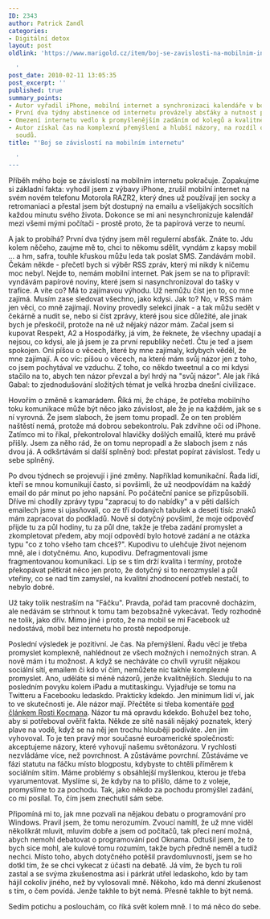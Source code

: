 ```yaml
---
ID: 2343
author: Patrick Zandl
categories:
- Digitální detox
layout: post
oldlink: 'https://www.marigold.cz/item/boj-se-zavislosti-na-mobilnim-internetu

  '
post_date: 2010-02-11 13:05:35
post_excerpt: ''
published: true
summary_points:
- Autor vyřadil iPhone, mobilní internet a synchronizaci kalendáře v boji se závislostí.
- První dva týdny abstinence od internetu provázely absťáky a nutnost papírových novin.
- Omezení internetu vedlo k promyšlenějším zadáním od kolegů a kvalitnější komunikaci.
- Autor získal čas na komplexní přemýšlení a hlubší názory, na rozdíl od povrchních
  soudů.
title: "'Boj se závislostí na mobilním internetu"

  '
---
```


Příběh mého boje se závislostí na mobilním internetu pokračuje. Zopakujme si základní fakta: vyhodil jsem z výbavy iPhone, zrušil mobilní internet na svém novém telefonu Motorola RAZR2, který dnes už používají jen socky a retromaniaci a přestal jsem být dostupný na emailu a všelijakých socsítích každou minutu svého života. Dokonce se mi ani nesynchronizuje kalendář mezi všemi mými počítači - prostě proto, že ta papírová verze to neumí. 

A jak to probíhá? První dva týdny jsem měl regulerní absťák. Znáte to. Jdu kolem něčeho, zaujme mě to, chci to někomu sdělit, vyndám z kapsy mobil ... a hm, safra, touhle křuskou můžu leda tak poslat SMS. Zandávám mobil. Čekám někde - přečetl bych si výběr RSS zpráv, který mi nikdy k ničemu moc nebyl. Nejde to, nemám mobilní internet. Pak jsem se na to připravil: vyndávám papírové noviny, které jsem si nasynchronizoval do tašky v trafice. A víte co? Má to zajímavou výhodu. Už nemůžu číst jen to, co mne zajímá. Musím zase sledovat všechno, jako kdysi. Jak to? No, v RSS mám jen věci, co mně zajímají. Noviny provedly selekci jinak - a tak můžu sedět v čekárně a nudit se, nebo si číst zprávy, které jsou sice důležité, ale jinak bych je přeskočil, protože na ně už nějaký názor mám. Začal jsem si kupovat Respekt, A2 a Hospodářky, já vím, že řeknete, že všechny upadají a nejsou, co kdysi, ale já jsem je za první republiky nečetl. Čtu je teď a jsem spokojen. Oni píšou o věcech, které by mne zajímaly, kdybych věděl, že mne zajímají. A co víc: píšou o věcech, na které mám svůj názor jen z toho, co jsem pochytával ve vzduchu. Z toho, co někdo tweetnul a co mi kdysi stačilo na to, abych ten názor převzal a byl hrdý na "svůj názor". Ale jak říká  Gabal: to zjednodušování složitých témat je velká hrozba dnešní civilizace.

Hovořím o změně s kamarádem. Říká mi, že chápe, že potřeba mobilního toku komunikace může být něco jako závislost, ale že je na každém, jak se s ní vyrovná. Že jsem slaboch, že jsem tomu propadl. Že on ten problém naštěstí nemá, protože má dobrou sebekontrolu. Pak zdvihne oči od iPhone. Zatímco mi to říkal, překontroloval hlavičky došlých emailů, které mu právě přišly. Jsem za něho rád, že on tomu nepropadl a že slaboch jsem z nás dvou já. A odkšrtávám si další splněný bod: přestat popírat závislost. Tedy u sebe splněný. 

Po dvou týdnech se projevují i jiné změny. Například komunikační. Řada lidí, kteří se mnou komunikují často, si povšimli, že už neodpovídám na každý email do pár minut po jeho napsání. Po počáteční panice se přizpůsobili. Dříve mi chodily zprávy typu "zapracuj to do nabídky" a v pěti dalších emailech jsme si ujasňovali, co ze tří dodaných tabulek a deseti tisíc znaků mám zapracovat do podkladů. Nově si dotyčný povšiml, že moje odpověď přijde tu za půl hodiny, tu za půl dne, takže je třeba zadání promyslet a zkompletovat předem, aby mojí odpovědí bylo hotové zadání a ne otázka typu "co z toho všeho tam chceš?".  Kupodivu to ulehčuje život nejenom mně, ale i dotyčnému. Ano, kupodivu. Defragmentovali jsme fragmentovanou komunikaci. Líp se s tím drží kvalita i termíny, protože překopávat pětkrát něco jen proto, že dotyčný si to nerozmyslel a půl vteřiny, co se nad tím zamyslel, na kvalitní zhodnocení potřeb nestačí, to nebylo dobré. 

Už taky tolik nestraším na "Fáčku". Pravda, pořád tam pracovně docházím, ale nedávám se strhnout k tomu tam bezobsažně vykecávat. Tedy rozhodně ne tolik, jako dřív. Mimo jiné i proto, že na mobil se mi Facebook už nedostává, mobil bez internetu ho prostě nepodporuje. 

Poslední výsledek je pozitivní. Je čas. Na přemýšlení. Řadu věcí je třeba promyslet komplexně, nahlédnout ze všech možných i nemožných stran. A nově mám i tu možnost. A když se necháváte co chvíli vyrušit nějakou sociální sítí, emailem či kdo ví čím, nemůžete nic takhle komplexně promyslet. Ano, uděláte si méně názorů, jenže kvalitnějších. Sleduju to na posledním povyku kolem iPadu a mutitaskingu. Vyjadřuje se tomu na Twitteru a Facebooku ledaskdo. Prakticky kdekdo. Jen minimum lidí ví, jak to ve skutečnosti je. Ale názor mají. Přečtěte si třeba komentáře <a href="http://www.lupa.cz/clanky/ipad-nema-multitasking-no-a-co/">pod článkem Rosti Kocmana</a>. Názor tu má opravdu kdekdo. Bohužel bez toho, aby si potřeboval ověřit fakta. Někde ze sítě nasáli nějaký poznatek, který plave na vodě, když se na něj jen trochu hlouběji podíváte. Jen jim vyhovoval. To je ten pravý mor současné euroamerické společnosti: akceptujeme názory, které vyhovují našemu světonázoru. V rychlosti nezvládáme více, než povrchnost. A zůstáváme povrchní. Zůstáváme ve fázi statutu na fáčku místo blogpostu, kdybyste to chtěli příměrem k sociálním sítím. Máme problémy s obsáhlejší myšlenkou, kterou je třeba vyarumentovat. Myslíme si, že kdyby na to přišlo, dáme to z voleje, promyslíme to za pochodu. Tak, jako někdo za pochodu promýšlel zadání, co mi posílal. To, čím jsem znechutil sám sebe. 

Připomíná mi to, jak mne pozvali na nějakou debatu o programování pro Windows. Pravil jsem, že tomu nerozumím. Zvoucí namítl, že už mne viděl několikrát mluvit, mluvím dobře a jsem od počítačů, tak přeci není možná, abych nemohl debatovat o programování pod Oknama. Odtušil jsem, že to bych sice mohl, ale kulové tomu rozumím, takže bych předně neměl a tudíž nechci. Místo toho, abych dotyčného potěšil pravdomluvností, jsem se ho dotkl tím, že se chci vykecat z účasti na debatě. Já vím, že bych tu roli zastal a se svýma zkušenostma asi i párkrát utřel ledaskoho, kdo by tam hájil cokoliv jiného, než by vylosovali mně. Někoho, kdo má denní zkušenost s tím, o čem povídá. Jenže takhle to být nemá. Přesně takhle to být nemá. 

Sedím potichu a poslouchám, co říká svět kolem mně. I to má něco do sebe.